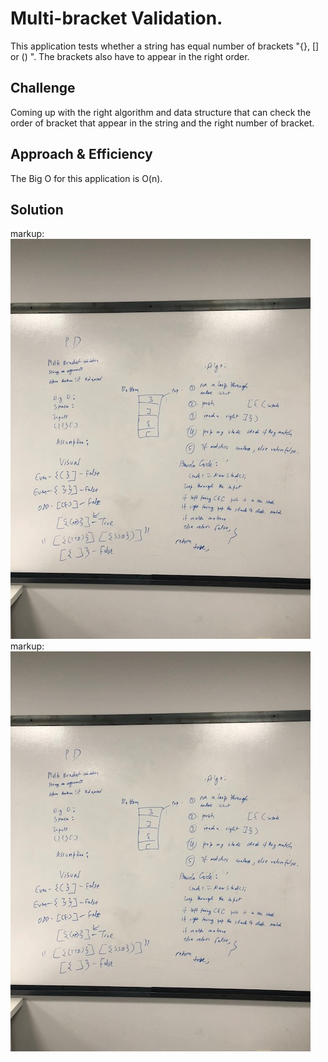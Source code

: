 
# Multi-bracket Validation.
This application tests whether a string has equal number of brackets "{}, [] or () ". The brackets also have to appear in the right order. 

## Challenge
Coming up with the right algorithm and data structure that can check the order of bracket that appear in the string and the right number of bracket.

## Approach & Efficiency
The Big O for this application is O(n).

## Solution
markup: ![linked Merge](/Assets/MultiBracketValidation.jpg)
markup: ![list merge](/Assets/MultiBracketValidation.jpg)